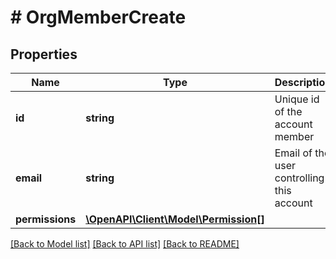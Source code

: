 # # OrgMemberCreate

## Properties

Name | Type | Description | Notes
------------ | ------------- | ------------- | -------------
**id** | **string** | Unique id of the account member | [optional]
**email** | **string** | Email of the user controlling this account | [optional]
**permissions** | [**\OpenAPI\Client\Model\Permission[]**](Permission.md) |  |

[[Back to Model list]](../../README.md#models) [[Back to API list]](../../README.md#endpoints) [[Back to README]](../../README.md)

